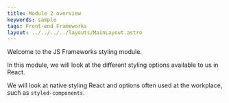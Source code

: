 ```yaml
---
title: Module 2 overview
keywords: sample
tags: Front-end Frameworks
layout: ../../../../layouts/MainLayout.astro
---
```


Welcome to the JS Frameworks styling module.

In this module, we will look at the different styling options available to us in React.

We will look at native styling React and options often used at the workplace, such as `styled-components`.
